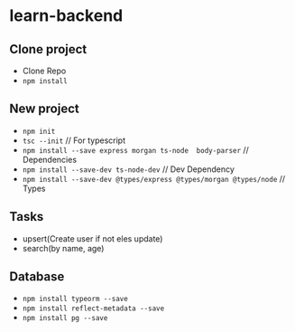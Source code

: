 # learn-backend

## Clone project

- Clone Repo
- `npm install`

## New project

- `npm init`
- `tsc --init` // For typescript
- `npm install --save express morgan ts-node  body-parser` // Dependencies
- `npm install --save-dev ts-node-dev` // Dev Dependency
- `npm install --save-dev @types/express @types/morgan @types/node` // Types

## Tasks

- upsert(Create user if not eles update)
- search(by name, age)

## Database

- `npm install typeorm --save`
- `npm install reflect-metadata --save`
- `npm install pg --save`
